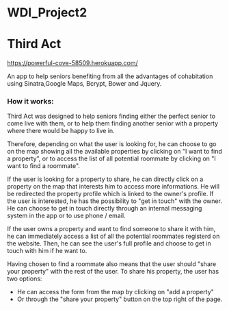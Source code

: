 # WDI_Project2

# Third Act

https://powerful-cove-58509.herokuapp.com/

An app to help seniors benefiting from all the advantages of cohabitation using Sinatra,Google Maps, Bcrypt, Bower and Jquery.

<h3>How it works: </h3>
Third Act was designed to help seniors finding either the perfect senior to come live with them,
or to help them finding another senior with a property where there would be happy to live in.

Therefore, depending on what the user is looking for, he can choose to go on the map showing all the available properties by clicking on
"I want to find a property", or to access the list of all potential roommate by clicking on "I want to find a roommate". 

If the user is looking for a property to share, he can directly click on a property on the map that interests him to access more informations.
He will be redirected the property profile which is linked to the owner's profile. If the user is interested, he has the possibility to "get in touch" with the owner. 
He can choose to get in touch directly through an internal messaging system in the app or to use phone / email.

If the user owns a property and want to find someone to share it with him, he can immediately access a list of all the potential roommates registerd on the website.
Then, he can see the user's full profile and choose to get in touch with him if he want to.

Having chosen to find a roommate also means that the user should "share your property" with the rest of the user. 
To share his property, the user has two options:
  - He can access the form from the map by clicking on "add a property" 
  - Or through the "share your property" button on the top right of the page.



